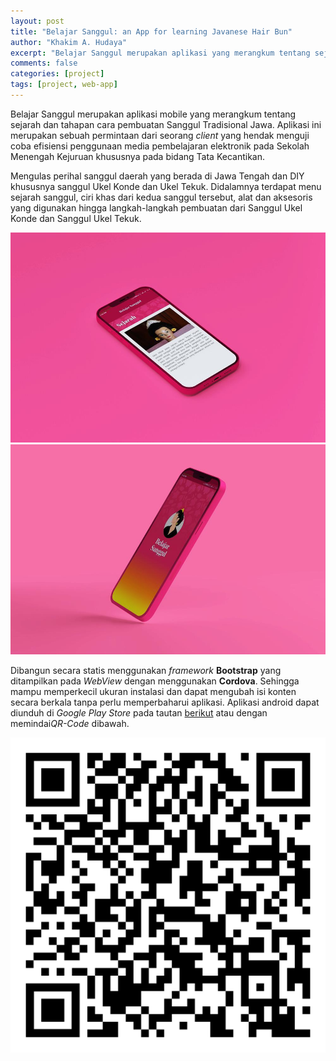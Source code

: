 ```yaml
---
layout: post
title: "Belajar Sanggul: an App for learning Javanese Hair Bun"
author: "Khakim A. Hudaya"
excerpt: "Belajar Sanggul merupakan aplikasi yang merangkum tentang sejarah dan tahapan cara pembuatan Sanggul Tradisional Jawa. Aplikasi ini merupakan sebuah permintaan dari seorang client yang hendak menguji coba efisiensi penggunaan media pembelajaran elektronik pada Sekolah Menengah Kejuruan khususnya pada bidang Tata Kecantikan."
comments: false
categories: [project]
tags: [project, web-app]
---
```


Belajar Sanggul merupakan aplikasi mobile yang merangkum tentang sejarah dan tahapan cara pembuatan Sanggul Tradisional Jawa. Aplikasi ini merupakan sebuah permintaan dari seorang *client* yang hendak menguji coba efisiensi penggunaan media pembelajaran elektronik pada Sekolah Menengah Kejuruan khususnya pada bidang Tata Kecantikan.

Mengulas perihal sanggul daerah yang berada di Jawa Tengah dan DIY khususnya sanggul Ukel Konde dan Ukel Tekuk. Didalamnya terdapat menu sejarah sanggul, ciri khas dari kedua sanggul tersebut, alat dan aksesoris yang digunakan hingga langkah-langkah pembuatan dari Sanggul Ukel Konde dan Sanggul Ukel Tekuk.

<img src="/assets/img/blog/belajar_sanggul_001.jpg" title="Tangkapan layar Pada Halaman Sejarah - Aplikasi Belajar Sanggul" class="img">
<img src="/assets/img/blog/belajar_sanggul_002.jpg" title="Tangkapan layar Utama Aplikasi Belajar Sanggul" class="img">

Dibangun secara statis menggunakan *framework* **Bootstrap** yang ditampilkan pada *WebView* dengan menggunakan **Cordova**. Sehingga mampu memperkecil ukuran instalasi dan dapat mengubah isi konten secara berkala tanpa perlu memperbaharui aplikasi. Aplikasi android dapat diunduh di *Google Play Store* pada tautan <a href="https://play.google.com/store/apps/details?id=com.melonkotak.belajarsanggul" target="_blank">berikut</a> atau dengan memindai*QR-Code* dibawah. 


<p class="text-center">
<img src="/assets/img/blog/barcode_belajarsanggul.png" title="Scan untuk meng-install aplikasi android - Belajar Sanggul" class="qr-code">
</p>
